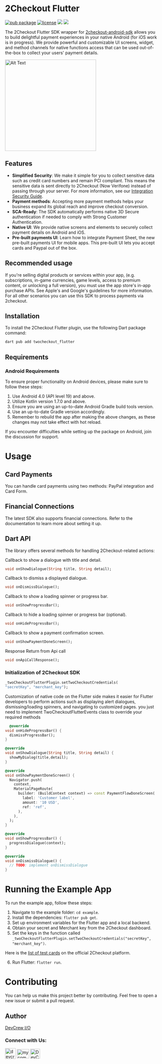 # 2Checkout Flutter

[![pub package](https://img.shields.io/pub/v/com.twocheckout.twocheckout_flutter)](https://pub.dev/packages/2checkout-flutter)
[![license](https://img.shields.io/badge/license-MIT-green)](https://github.com/DevCrew-io/2checkout-flutter/LICENSE)
![](https://img.shields.io/badge/Code-Dart-informational?style=flat&logo=dart&color=29B1EE)
![](https://img.shields.io/badge/Code-Flutter-informational?style=flat&logo=flutter&color=0C459C)

The 2Checkout Flutter SDK wrapper for [2checkout-android-sdk](https://github.com/2Checkout/2checkout-android-sdk) allows you to build delightful payment experiences in your native Android (for iOS work is in progress). We provide powerful and customizable UI screens, widget, and method channels for native functions access that can be used out-of-the-box to collect your users' payment details.

<img src="https://github.com/DevCrew-io/2checkout-flutter/blob/readme/screenshots/1.png" alt="Alt Text" width="300">


## Features

- **Simplified Security**: We make it simple for you to collect sensitive data such as credit card numbers and remain PCI compliant. This means the sensitive data is sent directly to 2Checkout (Now Verifone) instead of passing through your server. For more information, see our [Integration Security Guide](https://verifone.cloud/docs/2checkout/Documentation).
- **Payment methods**: Accepting more payment methods helps your business expand its global reach and improve checkout conversion.
- **SCA-Ready**: The SDK automatically performs native 3D Secure authentication if needed to comply with Strong Customer Authentication.
- **Native UI**: We provide native screens and elements to securely collect payment details on Android and iOS.
- **Pre-built payments UI**: Learn how to integrate Payment Sheet, the new pre-built payments UI for mobile apps. This pre-built UI lets you accept cards and Paypal out of the box.

## Recommended usage

If you're selling digital products or services within your app, (e.g. subscriptions, in-game currencies, game levels, access to premium content, or unlocking a full version), you must use the app store's in-app purchase APIs. See Apple's and Google's guidelines for more information. For all other scenarios you can use this SDK to process payments via 2checkout.

## Installation

To install the 2Checkout Flutter plugin, use the following Dart package command:

```bash
dart pub add twocheckout_flutter
```

## Requirements
### Android Requirements

To ensure proper functionality on Android devices, please make sure to follow these steps:

1. Use Android 4.0 (API level 19) and above.
2. Utilize Kotlin version 1.7.0 and above.
3. Ensure you are using an up-to-date Android Gradle build tools version.
4. Use an up-to-date Gradle version accordingly.
5. Remember to rebuild the app after making the above changes, as these changes may not take effect with hot reload.

If you encounter difficulties while setting up the package on Android, join the discussion for support.

# Usage
## Card Payments
You can handle card payments using two methods: PayPal integration and Card Form.

## Financial Connections
The latest SDK also supports financial connections. Refer to the documentation to learn more about setting it up.

## Dart API
The library offers several methods for handling 2Checkout-related actions: 

Callback to show a dialogue with title and detail.
```dart
void onShowDialogue(String title, String detail);
```
Callback to dismiss a displayed dialogue.

```dart
void onDismissDialogue();
```
Callback to show a loading spinner or progress bar.
```dart
void onShowProgressBar();
```
Callback to hide a loading spinner or progress bar (optional).
```dart
void onHideProgressBar();
```
Callback to show a payment confirmation screen.
```dart
void onShowPaymentDoneScreen();
```
Response Return from Api call
```dart
void onApiCallResponse();
```
### Initialization of 2Checkout SDK
```dart
_twoCheckoutFlutterPlugin.setTwoCheckoutCredentials(
"secretKey", "merchant_key");
```

Customization of native code on the Flutter side makes it easier for Flutter developers to perform actions such as displaying alert dialogues, dismissing/loading spinners, and navigating to customized pages.
you just need to implement TwoCheckoutFlutterEvents class to override your required methods
```dart
  @override
void onHideProgressBar() {
  dismissProgressBar();
}

@override
void onShowDialogue(String title, String detail) {
  showMyDialog(title,detail);
}

@override
void onShowPaymentDoneScreen() {
  Navigator.push(
    context,
    MaterialPageRoute(
      builder: (BuildContext context) => const PaymentFlowDoneScreen(
        label: 'Customer label',
        amount: '10 USD',
        ref: 'ref',
      ),
    ),
  );
}

@override
void onShowProgressBar() {
  progressDialogue(context);
}

@override
void onDismissDialogue() {
  // TODO: implement onDismissDialogue
}
```

# Running the Example App

To run the example app, follow these steps:

1. Navigate to the example folder: `cd example`.
2. Install the dependencies: `flutter pub get`.
3. Set up environment variables for the Flutter app and a local backend.
4. Obtain your secret and Merchant key from the 2Checkout dashboard.
5. Set the keys in the function called `_twoCheckoutFlutterPlugin.setTwoCheckoutCredentials("secretKey", "merchant_key")`.

Here is the [list of test cards](https://verifone.cloud/docs/2checkout/Documentation/09Test_ordering_system/01Test_payment_methods) on the official 2Checkout platform.

6. Run Flutter: `flutter run`.

# Contributing

You can help us make this project better by contributing. Feel free to open a new issue or submit a pull request.

## Author

[DevCrew I/O](https://devcrew.io/)
<h3 align=“left”>Connect with Us:</h3>
<p align="left">
<a href="https://devcrew.io" target="blank"><img align="center" src="https://devcrew.io/wp-content/uploads/2022/09/logo.svg" alt="devcrew.io" height="35" width="35" /></a>
<a href="https://www.linkedin.com/company/devcrew-io/mycompany/" target="blank"><img align="center" src="https://raw.githubusercontent.com/rahuldkjain/github-profile-readme-generator/master/src/images/icons/Social/linked-in-alt.svg" alt="mycompany" height="30" width="40" /></a>
<a href="https://github.com/DevCrew-io" target="blank"><img align="center" src="https://cdn-icons-png.flaticon.com/512/733/733553.png" alt="DevCrew-io" height="32" width="32" /></a>
</p>
